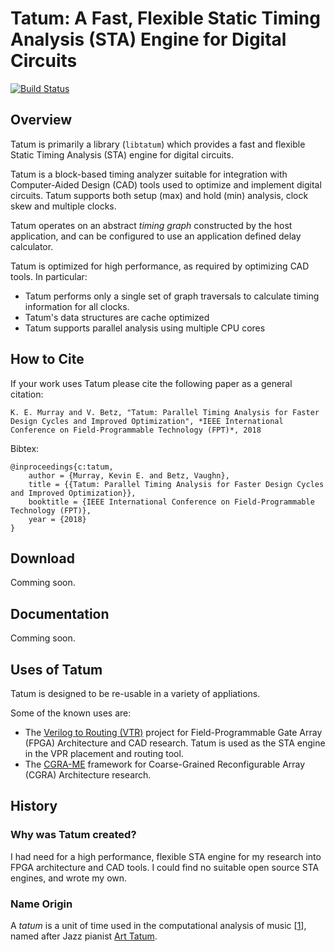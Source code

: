 # Tatum: A Fast, Flexible Static Timing Analysis (STA) Engine for Digital Circuits

[![Build Status](https://travis-ci.org/kmurray/tatum.svg?branch=master)](https://travis-ci.org/kmurray/tatum)

## Overview
Tatum is primarily a library (`libtatum`) which provides a fast and flexible Static Timing Analysis (STA) engine for digital circuits.

Tatum is a block-based timing analyzer suitable for integration with Computer-Aided Design (CAD) tools used to optimize and implement digital circuits.
Tatum supports both setup (max) and hold (min) analysis, clock skew and multiple clocks.

Tatum operates on an abstract *timing graph* constructed by the host application, and can be configured to use an application defined delay calculator.

Tatum is optimized for high performance, as required by optimizing CAD tools.
In particular:
  * Tatum performs only a single set of graph traversals to calculate timing information for all clocks.
  * Tatum's data structures are cache optimized
  * Tatum supports parallel analysis using multiple CPU cores

## How to Cite
If your work uses Tatum please cite the following paper as a general citation:

    K. E. Murray and V. Betz, "Tatum: Parallel Timing Analysis for Faster Design Cycles and Improved Optimization", *IEEE International Conference on Field-Programmable Technology (FPT)*, 2018

Bibtex:
```
@inproceedings{c:tatum,
    author = {Murray, Kevin E. and Betz, Vaughn},
    title = {{Tatum: Parallel Timing Analysis for Faster Design Cycles and Improved Optimization}},
    booktitle = {IEEE International Conference on Field-Programmable Technology (FPT)},
    year = {2018}
}
```

## Download
Comming soon.

## Documentation
Comming soon.

## Uses of Tatum

Tatum is designed to be re-usable in a variety of appliations.

Some of the known uses are:
  * The [Verilog to Routing (VTR)](https://verilogtorouting.org) project for Field-Programmable Gate Array (FPGA) Architecture and CAD research. Tatum is used as the STA engine in the VPR placement and routing tool.
  * The [CGRA-ME](http://cgra-me.ece.utoronto.ca/) framework for Coarse-Grained Reconfigurable Array (CGRA) Architecture research.

## History

### Why was Tatum created?
I had need for a high performance, flexible STA engine for my research into FPGA architecture and CAD tools.
I could find no suitable open source STA engines, and wrote my own.

### Name Origin
A *tatum* is a unit of time used in the computational analysis of music \[[1]\], named after Jazz pianist [Art Tatum](https://en.wikipedia.org/wiki/Art_Tatum).

[1]: http://web.media.mit.edu/~tristan/phd/dissertation/chapter3.html#x1-390003.4.3
